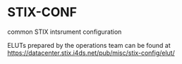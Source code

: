 # STIX-CONF
common STIX intsrument configuration

ELUTs prepared by the operations team can be found at https://datacenter.stix.i4ds.net/pub/misc/stix-config/elut/
